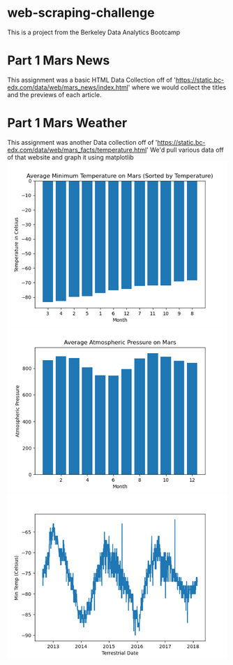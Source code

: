 # web-scraping-challenge
This is a project from the Berkeley Data Analytics Bootcamp 
# Part 1 Mars News
This assignment was a basic HTML Data Collection off of 'https://static.bc-edx.com/data/web/mars_news/index.html' where we would collect the titles and the previews of each article.
# Part 1 Mars Weather
This assignment was another Data collection off of 'https://static.bc-edx.com/data/web/mars_facts/temperature.html' 
We'd pull various data off of that website and graph it using matplotlib
![Average Min Temp](https://github.com/MarkBish24/web-scraping-challenge/blob/main/Average_Min_Temp.png)
![Average Pressure](https://github.com/MarkBish24/web-scraping-challenge/blob/main/Average_Pressure.png)
![Min Temp Over time](https://github.com/MarkBish24/web-scraping-challenge/blob/main/Min_Temp_Overtime.png)
